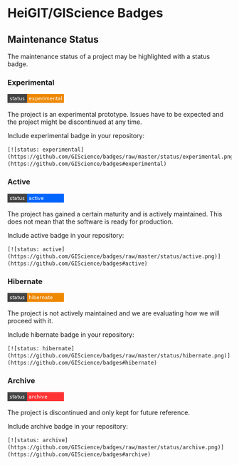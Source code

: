 # HeiGIT/GIScience Badges

## Maintenance Status

The maintenance status of a project may be highlighted with a status badge.

### Experimental
[![status: experimental](https://github.com/GIScience/badges/raw/master/status/experimental.png)](https://github.com/GIScience/badges#experimental)

The project is an experimental prototype. Issues have to be expected and
the project might be discontinued at any time.

Include experimental badge in your repository:
```
[![status: experimental](https://github.com/GIScience/badges/raw/master/status/experimental.png)](https://github.com/GIScience/badges#experimental)
```

### Active
[![status: active](https://github.com/GIScience/badges/raw/master/status/active.png)](https://github.com/GIScience/badges#active)

The project has gained a certain maturity and is actively maintained.
This does not mean that the software is ready for production.

Include active badge in your repository:
```
[![status: active](https://github.com/GIScience/badges/raw/master/status/active.png)](https://github.com/GIScience/badges#active)
```

### Hibernate
[![status: hibernate](https://github.com/GIScience/badges/raw/master/status/hibernate.png)](https://github.com/GIScience/badges#hibernate)

The project is not actively maintained and we are evaluating how we will
proceed with it.

Include hibernate badge in your repository:
```
[![status: hibernate](https://github.com/GIScience/badges/raw/master/status/hibernate.png)](https://github.com/GIScience/badges#hibernate)
```

### Archive
[![status: archive](https://github.com/GIScience/badges/raw/master/status/archive.png)](https://github.com/GIScience/badges#archive)

The project is discontinued and only kept for future reference.

Include archive badge in your repository:
```
[![status: archive](https://github.com/GIScience/badges/raw/master/status/archive.png)](https://github.com/GIScience/badges#archive)
```

